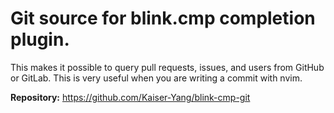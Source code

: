 # Git source for blink.cmp completion plugin.

This makes it possible to query pull requests, issues, and users from GitHub or GitLab. This is very useful when you are writing a commit with nvim.

**Repository:** <https://github.com/Kaiser-Yang/blink-cmp-git>
